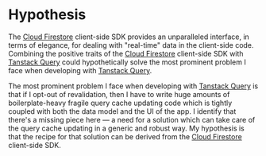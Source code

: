 # Hypothesis

The [Cloud Firestore](https://firebase.google.com/docs/firestore) client-side SDK provides an unparalleled interface, in terms of elegance, for dealing with "real-time" data in the client-side code. Combining the positive traits of the [Cloud Firestore](https://firebase.google.com/products/firestore) client-side SDK with [Tanstack Query][tq] could hypothetically solve the most prominent problem I face when developing with [Tanstack Query][tq].

The most prominent problem I face when developing with [Tanstack Query][tq] is that if I opt-out of revalidation, then I have to write huge amounts of boilerplate-heavy fragile query cache updating code which is tightly coupled with both the data model and the UI of the app. I identify that there's a missing piece here — a need for a solution which can take care of the query cache updating in a generic and robust way. My hypothesis is that the recipe for that solution can be derived from the [Cloud Firestore](https://firebase.google.com/products/firestore) client-side SDK.

[tq]: https://tanstack.com/query
